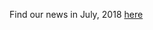 Find our news in July, 2018 [here](https://drive.google.com/file/d/1ht8wu7npOpS3eW3owvFqfou_VeWJf2EQ/view?usp=drive_link)
